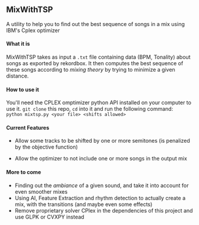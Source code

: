 ## MixWithTSP

A utility to help you to find out the best sequence of songs in a mix using IBM's Cplex optimizer


#### What it is

MixWithTSP takes as input a `.txt` file containing data (BPM, Tonality) about songs as exported by rekordbox. It then computes the best sequence of these songs according to *mixing theory* by trying to minimize a given distance.


#### How to use it

You'll need the CPLEX omptimizer python API installed on your computer to use it.
`git clone` this repo, `cd` into it and run the following command:</br>
`python mixtsp.py <your file> <shifts allowed>`


#### Current Features

- Allow some tracks to be shifted by one or more semitones (is penalized by the objective function)

- Allow the optimizer to not include one or more songs in the output mix


#### More to come

- Finding out the *ambiance* of a given sound, and take it into account for even smoother mixes
- Using AI, Feature Extraction and rhythm detection to actually create a mix, with the transitions (and maybe even some effects)
- Remove proprietary solver CPlex in the dependencies of this project and use GLPK or CVXPY instead

